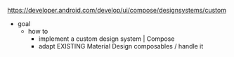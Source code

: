 https://developer.android.com/develop/ui/compose/designsystems/custom

* goal
  * how to
    * implement a custom design system | Compose
    * adapt EXISTING Material Design composables / handle it